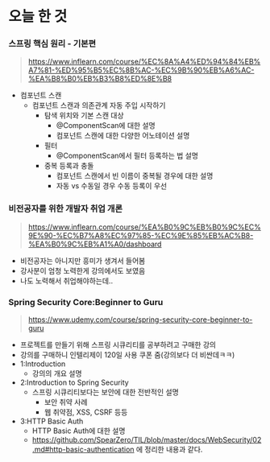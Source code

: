 # 오늘 한 것

### 스프링 핵심 원리 - 기본편

> https://www.inflearn.com/course/%EC%8A%A4%ED%94%84%EB%A7%81-%ED%95%B5%EC%8B%AC-%EC%9B%90%EB%A6%AC-%EA%B8%B0%EB%B3%B8%ED%8E%B8


- 컴포넌트 스캔
    - 컴포넌트 스캔과 의존관계 자동 주입 시작하기
        - 탐색 위치와 기본 스캔 대상
            - @ComponentScan에 대한 설명
            - 컴포넌트 스캔에 대한 다양한 어노테이션 설명
        - 필터
            - @ComponentScan에서 필터 등록하는 법 설명
        - 중복 등록과 충돌
            - 컴포넌트 스캔에서 빈 이름이 중복될 경우에 대한 설명
            - 자동 vs 수동일 경우 수동 등록이 우선

### 비전공자를 위한 개발자 취업 개론
> https://www.inflearn.com/course/%EA%B0%9C%EB%B0%9C%EC%9E%90-%EC%B7%A8%EC%97%85-%EC%9E%85%EB%AC%B8-%EA%B0%9C%EB%A1%A0/dashboard

- 비전공자는 아니지만 흥미가 생겨서 들어봄
- 강사분이 엄청 노력한게 강의에서도 보였음
- 나도 노력해서 취업해야하는데..

### Spring Security Core:Beginner to Guru
> https://www.udemy.com/course/spring-security-core-beginner-to-guru

- 프로젝트를 만들기 위해 스프링 시큐리티를 공부하려고 구매한 강의
- 강의를 구매하니 인텔리제이 120일 사용 쿠폰 줌(강의보다 더 비싼데ㅋㅋ)
- 1:Introduction
    - 강의의 개요 설명
- 2:Introduction to Spring Security
    - 스프링 시큐리티보다는 보안에 대한 전반적인 설명
        - 보안 취약 사례
        - 웹 취약점, XSS, CSRF 등등
- 3:HTTP Basic Auth
    - HTTP Basic Auth에 대한 설명
    - https://github.com/SpearZero/TIL/blob/master/docs/WebSecurity/02.md#http-basic-authentication 에 정리한 내용과 같다.